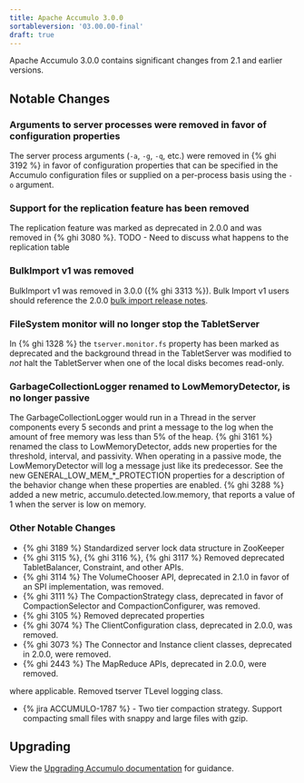 ```yaml
---
title: Apache Accumulo 3.0.0
sortableversion: '03.00.00-final'
draft: true
---
```


Apache Accumulo 3.0.0 contains significant changes from 2.1 and earlier versions. 

## Notable Changes

### Arguments to server processes were removed in favor of configuration properties

The server process arguments (`-a`, `-g`, `-q`, etc.) were removed in {% ghi 3192 %}
in favor of configuration properties that can be specified in the Accumulo configuration
files or supplied on a per-process basis using the `-o` argument.

### Support for the replication feature has been removed

The replication feature was marked as deprecated in 2.0.0 and was removed in {% ghi 3080 %}.
TODO - Need to discuss what happens to the replication table

### BulkImport v1 was removed

BulkImport v1 was removed in 3.0.0 ({% ghi 3313 %}). Bulk Import v1 users should reference the
2.0.0 [bulk import release notes].

### FileSystem monitor will no longer stop the TabletServer

In {% ghi 1328 %} the `tserver.monitor.fs` property has been marked as deprecated
and the background thread in the TabletServer was modified to *not* halt the TabletServer
when one of the local disks becomes read-only.

### GarbageCollectionLogger renamed to LowMemoryDetector, is no longer passive

The GarbageCollectionLogger would run in a Thread in the server components every 5 seconds
and print a message to the log when the amount of free memory was less than 5% of the heap.
{% ghi 3161 %} renamed the class to LowMemoryDetector, adds new properties for the threshold,
interval, and passivity. When operating in a passive mode, the LowMemoryDetector will log a
message just like its predecessor. See the new GENERAL_LOW_MEM_*_PROTECTION properties for a
description of the behavior change when these properties are enabled. {% ghi 3288 %} added a
new metric, accumulo.detected.low.memory, that reports a value of 1 when the server is low on
memory.

### Other Notable Changes

* {% ghi 3189 %} Standardized server lock data structure in ZooKeeper
* {% ghi 3115 %}, {% ghi 3116 %}, {% ghi 3117 %} Removed deprecated TabletBalancer, Constraint, and other APIs.
* {% ghi 3114 %} The VolumeChooser API, deprecated in 2.1.0 in favor of an SPI implementation, was removed.
* {% ghi 3111 %} The CompactionStrategy class, deprecated in favor of CompactionSelector and
  CompactionConfigurer, was removed.
* {% ghi 3105 %} Removed deprecated properties
* {% ghi 3074 %} The ClientConfiguration class, deprecated in 2.0.0, was removed.
* {% ghi 3073 %} The Connector and Instance client classes, deprecated in 2.0.0, were removed.
* {% ghi 2443 %} The MapReduce APIs, deprecated in 2.0.0, were removed.

where applicable. Removed tserver TLevel logging class.
* {% jira ACCUMULO-1787 %} - Two tier compaction strategy.  Support compacting small files with snappy and large files with gzip.

## Upgrading

View the [Upgrading Accumulo documentation][upgrade] for guidance.


[#634]: https://github.com/apache/accumulo/issues/634
[upgrade]: /docs/2.x/administration/upgrading
[website-repo]: https://github.com/apache/accumulo-website
[bulk import release notes]: https://accumulo.apache.org/release/accumulo-2.0.0/#new-bulk-import-api

